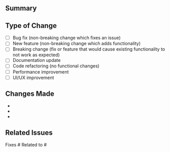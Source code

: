 ## Summary

<!-- Briefly describe what this PR does and why it's needed -->

## Type of Change

<!-- Please check the relevant option(s) -->

- [ ] Bug fix (non-breaking change which fixes an issue)
- [ ] New feature (non-breaking change which adds functionality)
- [ ] Breaking change (fix or feature that would cause existing functionality to not work as expected)
- [ ] Documentation update
- [ ] Code refactoring (no functional changes)
- [ ] Performance improvement
- [ ] UI/UX improvement

## Changes Made

<!-- Describe the specific changes made in this PR -->

-
-
-

## Related Issues

<!-- Link to related issues using "Fixes #123" or "Closes #123" -->

Fixes #
Related to #
